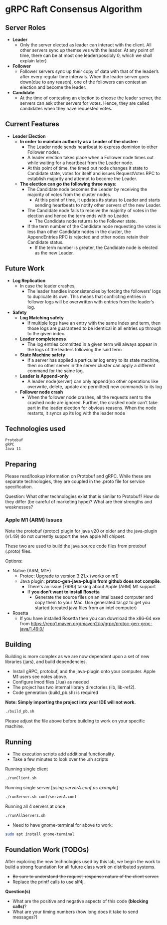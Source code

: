 # gRPC Raft Consensus Algorithm

## Server Roles

- **Leader** 
  - Only the server elected as leader can interact with the client. All other servers sync up themselves with the leader. At any point of time, there can be at most one leader(possibly 0, which we shall explain later)
- **Follower** 
  - Follower servers sync up their copy of data with that of the leader’s after every regular time intervals. When the leader server goes down(due to any reason), one of the followers can contest an election and become the leader.
- **Candidate** 
  - At the time of contesting an election to choose the leader server, the servers can ask other servers for votes. Hence, they are called candidates when they have requested votes.

## Current Features

- **Leader Election**
  - **In order to maintain authority as a Leader of the cluster:** 
    - The Leader node sends heartbeat to express dominion to other Follower nodes. 
    - A leader election takes place when a Follower node times out while waiting for a heartbeat from the Leader node. 
    - At this point of time, the timed out node changes it state to Candidate state, votes for itself and issues RequestVotes RPC to establish majority and attempt to become the Leader.
  -  **The election can go the following three ways:** 
     -  The Candidate node becomes the Leader by receiving the majority of votes from the cluster nodes. 
        -  At this point of time, it updates its status to Leader and starts sending heartbeats to notify other servers of the new Leader.
     -  The Candidate node fails to receive the majority of votes in the election and hence the term ends with no Leader. 
        -  The Candidate node returns to the Follower state.
     -  If the term number of the Candidate node requesting the votes is less than other Candidate nodes in the cluster, the AppendEntries RPC is rejected and other nodes retain their Candidate status. 
        -  If the term number is greater, the Candidate node is elected as the new Leader.

## Future Work

- **Log Replication**
  - In case the leader crashes,
    - The leader handles inconsistencies by forcing the followers’ logs to duplicate its own. This means that conflicting entries in follower logs will be overwritten with entries from the leader’s log. 
- **Safety**
  - **Log Matching safety** 
    - If multiple logs have an entry with the same index and term, then those logs are guaranteed to be identical in all entries up through to the given index.
  - **Leader completeness** 
    - The log entries committed in a given term will always appear in the logs of the leaders following the said term
  - **State Machine safety** 
    - If a server has applied a particular log entry to its state machine, then no other server in the server cluster can apply a different command for the same log.
  - **Leader is Append-only** 
    - A leader node(server) can only append(no other operations like overwrite, delete, update are permitted) new commands to its log
  - **Follower node crash** 
    - When the follower node crashes, all the requests sent to the crashed node are ignored. Further, the crashed node can’t take part in the leader election for obvious reasons. When the node restarts, it syncs up its log with the leader node


## Technologies used
```
Protobuf
gRPC
Java 11
```

## Preparing

Please read/lookup information on Protobuf and gRPC. While these are 
separate technologies, they are coupled in the .proto file for service
specification.

Question: What other technologies exist that is similar to Protobuf? 
How do they differ (be careful of marketing hype)? What are their 
strengths and weaknesses?

### Apple M1 (ARM) Issues

Note the protobuf (protoc) plugin for java v20 or older and the java-plugin (v1.49) 
do not currently support the new apple M1 chipset. 

These two are used to build the java source code files from protobuf (.proto) files.

Options:
  - Native (ARM, M1+) 
    - Protoc: Upgrade to version 3.21.x (works on m1)
    - Java plugin: **protoc-gen-java-plugin from github does not compile**.
        - There's an issue (7690) talking about Apple (ARM) M1 support 
        - If **you don't want to install Rosetta**
          - Generate the source files on an intel based computer and copy 
            them to your Mac. Use generated.tar.gz to get you started 
            (created java files from an intel computer)
  - Rosetta
    - If you have installed Rosetta then you can download the x86-64 exe from
      https://repo1.maven.org/maven2/io/grpc/protoc-gen-grpc-java/1.49.0/
      
## Building

Building is more complex as we are now dependent upon a set of new libraries (jars), and build dependencies. 

  - Install gRPC, protobuf, and the java-plugin onto your computer. 
    Apple M1 users see notes above.
  - Configure lmod files (.lua) as needed
  - The project has two internal library directories (lib, lib-ref2).
  - Code generation (build_pb.sh) is required

**Note: Simply importing the project into your IDE will not work.**


```sh
./build_pb.sh
```
Please adjust the file above before building to work on your specific machine.

## Running

- The execution scripts add additional functionality.
- Take a few minutes to look over the .sh scripts
  
Running single client
```sh
./runClient.sh
```

Running single server [*using serverA.conf as example*]
```sh
./runServer.sh conf/serverA.conf
```

Running all 4 servers at once
```sh
./runAllServers.sh
```
- Need to have gnome-terminal for above to work:
```sh
sudo apt install gnome-terminal 
```

## Foundation Work (TODOs)

After exploring the new technologies used by this lab, we begin
the work to build a strong foundation for all future class work on distributed systems.

  - ~~Be sure to understand the request-response nature of the client server.~~
  - Replace the printf calls to use slf4j.

**Question(s)**
  - What are the positive and negative aspects of this code **(blocking calls)**?
  - What are your timing numbers (how long does it take to send messages?)

